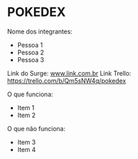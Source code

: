 # POKEDEX

Nome dos integrantes: 
- Pessoa 1
- Pessoa 2
- Pessoa 3

Link do Surge: www.link.com.br
Link Trello: https://trello.com/b/Qm5sNW4q/pokedex

O que funciona:
- Item 1
- Item 2

O que não funciona: 
- Item 3
- Item 4
